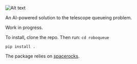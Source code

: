 ![Alt text](assets/logo.png)

An AI-powered solution to the telescope queueing problem.

Work in progress.

To install, clone the repo. Then run:
`cd roboqueue`

`pip install .`


The package relies on [spacerocks](https://github.com/kjnapier/spacerocks). 